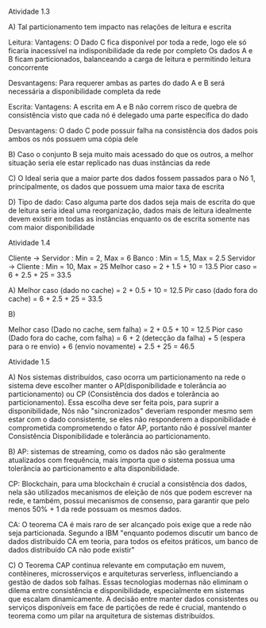 Atividade 1.3

A) 
Tal particionamento tem impacto nas relações de leitura e escrita

Leitura: 
Vantagens:
O Dado C fica disponível por toda a rede, logo ele só ficaria inacessível na indisponibilidade da rede por completo
Os dados A e B ficam particionados, balanceando a carga de leitura e permitindo leitura concorrente

Desvantagens:
Para requerer ambas as partes do dado A e B será necessária a disponibilidade completa da rede

Escrita:
Vantagens:
A escrita em A e B não correm risco de quebra de consistência visto que cada nó é delegado uma parte específica do dado

Desvantagens:
O dado C pode possuir falha na consistência dos dados pois ambos os nós possuem uma cópia dele

B) Caso o conjunto B seja muito mais acessado do que os outros, a melhor situação seria ele estar replicado nas duas instâncias da rede

C) O Ideal seria que a maior parte dos dados fossem passados para o Nó 1, principalmente, os dados que possuem uma maior taxa de escrita

D) Tipo de dado: Caso alguma parte dos dados seja mais de escrita do que de leitura seria ideal uma reorganização, dados mais de leitura idealmente devem existir em todas as instâncias enquanto os de escrita somente nas com maior disponibilidade



Atividade 1.4




Cliente -> Servidor : Min = 2, Max = 6
Banco : Min = 1.5, Max = 2.5
Servidor -> Cliente : Min = 10, Max = 25
Melhor caso = 2 + 1.5 + 10 = 13.5
Pior caso = 6 + 2.5 + 25 = 33.5

A) 
Melhor caso (dado no cache) = 2 + 0.5 + 10 = 12.5
Pir caso (dado fora do cache) = 6 + 2.5 + 25 = 33.5

B)

Melhor caso (Dado no cache, sem falha) = 2 + 0.5 + 10 = 12.5
Pior caso (Dado fora do cache, com falha) = 
6 + 2 (detecção da falha) + 5 (espera para o re envio) + 6 (envio novamente) + 2.5 + 25 = 46.5


Atividade 1.5

A) Nos sistemas distribuídos, caso ocorra um particionamento na rede o sistema deve escolher manter o AP(disponibilidade e tolerância ao particionamento) ou CP (Consistência dos dados e tolerância ao particionamento). Essa escolha deve ser feita pois, para suprir a disponibilidade, Nós não "sincronizados" deveriam responder mesmo sem estar com o dado consistente, se eles não responderem a disponibilidade é comprometida comprometendo o fator AP, portanto não é possível manter Consistência Disponibilidade e tolerância ao particionamento.

B)
AP: sistemas de streaming, como os dados não são geralmente atualizados com frequência, mais importa que o sistema possua uma tolerância ao particionamento e alta disponibilidade.

CP: Blockchain, para uma blockchain é crucial a consistência dos dados, nela são utilizados mecanismos de eleição de nós que podem escrever na rede, e também, possui mecanismos de consenso, para garantir que pelo menos 50% + 1 da rede possuam os mesmos dados.

CA: O teorema CA é mais raro de ser alcançado pois exige que a rede não seja particionada. Segundo a IBM "enquanto podemos discutir um banco de dados distribuído CA em teoria, para todos os efeitos práticos, um banco de dados distribuído CA não pode existir"

C) O Teorema CAP continua relevante em computação em nuvem, contêineres, microsserviços e arquiteturas serverless, influenciando a gestão de dados sob falhas. Essas tecnologias modernas não eliminam o dilema entre consistência e disponibilidade, especialmente em sistemas que escalam dinamicamente. A decisão entre manter dados consistentes ou serviços disponíveis em face de partições de rede é crucial, mantendo o teorema como um pilar na arquitetura de sistemas distribuídos.

